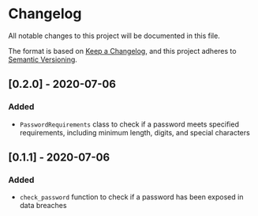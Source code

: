 # Changelog
All notable changes to this project will be documented in this file.

The format is based on [Keep a Changelog](https://keepachangelog.com/en/1.0.0/),
and this project adheres to [Semantic Versioning](https://semver.org/spec/v2.0.0.html).

## [0.2.0] - 2020-07-06
### Added
- `PasswordRequirements` class to check if a password meets specified requirements, including minimum length, digits, and special characters

## [0.1.1] - 2020-07-06
### Added
- `check_password` function to check if a password has been exposed in data breaches